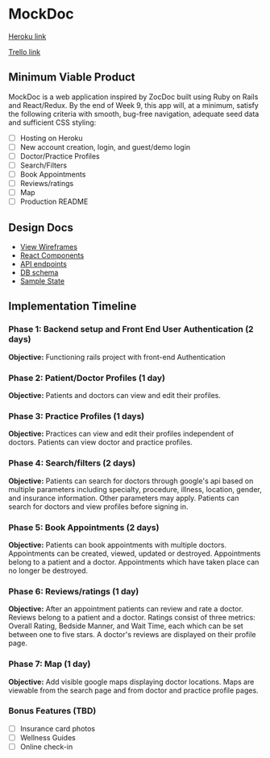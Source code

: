 # MockDoc

[Heroku link][heroku]

[Trello link][trello]

[heroku]: http://www.herokuapp.com
[trello]: https://trello.com/b/fHRjMOxC/zocdoc-clone

## Minimum Viable Product

MockDoc is a web application inspired by ZocDoc built using Ruby on Rails and React/Redux. By the end of Week 9, this app will, at a minimum, satisfy the following criteria with smooth, bug-free navigation, adequate seed data and sufficient CSS styling:

- [ ] Hosting on Heroku
- [ ] New account creation, login, and guest/demo login
- [ ] Doctor/Practice Profiles
- [ ] Search/Filters
- [ ] Book Appointments
- [ ] Reviews/ratings
- [ ] Map
- [ ] Production README

## Design Docs
* [View Wireframes][wireframes]
* [React Components][components]
* [API endpoints][api-endpoints]
* [DB schema][schema]
* [Sample State][sample-state]

[wireframes]: docs/wireframes
[components]: component-hierarchy.md
[sample-state]: sample-state.md
[api-endpoints]: api-endpoints.md
[schema]: schema.md

## Implementation Timeline

### Phase 1: Backend setup and Front End User Authentication (2 days)

**Objective:** Functioning rails project with front-end Authentication

### Phase 2: Patient/Doctor Profiles  (1 day)

**Objective:** Patients and doctors can view and edit their profiles.

### Phase 3: Practice Profiles (1 days)

**Objective:** Practices can view and edit their profiles independent of doctors. Patients can view doctor and practice profiles.

### Phase 4: Search/filters (2 days)

**Objective:** Patients can search for doctors through google's api based on multiple parameters including specialty, procedure, illness, location, gender, and insurance information. Other parameters may apply. Patients can search for doctors and view profiles before signing in.

### Phase 5: Book Appointments (2 days)

**Objective:** Patients can book appointments with multiple doctors. Appointments can be created, viewed, updated or destroyed. Appointments belong to a patient and a doctor. Appointments which have taken place can no longer be destroyed.

### Phase 6: Reviews/ratings (1 day)

**Objective:** After an appointment patients can review and rate a doctor. Reviews belong to a patient and a doctor. Ratings consist of three metrics: Overall Rating, Bedside Manner, and Wait Time, each which can be set between one to five stars. A doctor's reviews are displayed on their profile page.

### Phase 7: Map (1 day)

**Objective:** Add visible google maps displaying doctor locations. Maps are viewable from the search page and from doctor and practice profile pages.

### Bonus Features (TBD)
- [ ] Insurance card photos
- [ ] Wellness Guides
- [ ] Online check-in
